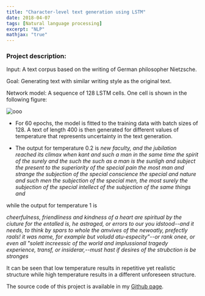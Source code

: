 ```yaml
---
title: "Character-level text generation using LSTM"
date: 2018-04-07
tags: [Natural language processing]
excerpt: "NLP"
mathjax: "true"
---
```

### Project description:
Input: A text corpus based on the writing of German philosopher Nietzsche.

Goal: Generating text with similar writing style as the original text.

Network model: A sequence of 128 LSTM cells. One cell is shown in the following figure:

<img src="{{ site.url }}{{ site.baseurl }}/images/LSTM/lstm_cell.png" alt="ooo">


* For 60 epochs, the model is fitted to the training data with batch sizes of 128. A text of length 400  is then generated for different values of temperature that represents uncertainty in the text generation.

* The output for temperature 0.2 is
*new faculty, and the jubilation reached its climax when kant and such a man in the same time the spirit of the surely and the such the such
as a man is the sunligh and subject the present to the superiority of the special pain the most man and strange the subjection of the
special conscience the special and nature and such men the subjection of the
special men, the most surely the subjection of the special
intellect of the subjection of the same things and*

while the output for temperature 1 is

*cheerfulness, friendliness and kindness of a heart are spiritual by the
ciuture for the
entalled is, he astraged, or errors to our you idstood--and it needs,
to think by spars to whole the amvives of the newoatly, prefectly
raals! it was
name, for example but voludd atu-especity"--or rank onee, or even all
"solett increessic of the world and
implussional tragedy experience, transf, or insiderar,--must hast
if desires of the strubction is be stronges*

It can be seen that low temperature results in repetitive yet realistic structure while high temperature results in a different unforeseen structure.      

The source code of this project is available in my [Github page](https://github.com/MohammadrezaAzimi/TextGenerationLSTM-/blob/master/character%20level%20LSTM%20text%20generation%20(Language%20model).ipynb).
